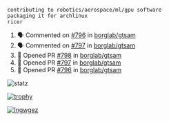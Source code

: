 ```
contributing to robotics/aerospace/ml/gpu software
packaging it for archlinux
ricer
```

<!--START_SECTION:activity-->
1. 🗣 Commented on [#796](https://github.com/borglab/gtsam/issues/796) in [borglab/gtsam](https://github.com/borglab/gtsam)
2. 🗣 Commented on [#797](https://github.com/borglab/gtsam/issues/797) in [borglab/gtsam](https://github.com/borglab/gtsam)
3. 💪 Opened PR [#798](https://github.com/borglab/gtsam/pull/798) in [borglab/gtsam](https://github.com/borglab/gtsam)
4. 💪 Opened PR [#797](https://github.com/borglab/gtsam/pull/797) in [borglab/gtsam](https://github.com/borglab/gtsam)
5. 💪 Opened PR [#796](https://github.com/borglab/gtsam/pull/796) in [borglab/gtsam](https://github.com/borglab/gtsam)
<!--END_SECTION:activity-->


![statz](https://github-readme-stats.vercel.app/api?username=acxz&include_all_commits=true&show_icons=true)

[![trophy](https://github-profile-trophy.vercel.app/?username=acxz)](https://github.com/ryo-ma/github-profile-trophy)

[![lngwgez](https://github-readme-stats.vercel.app/api/top-langs/?username=acxz&layout=compact)](https://github.com/acxz/github-readme-stats)


<!--
**acxz/acxz** is a ✨ _special_ ✨ repository because its `README.md` (this file) appears on your GitHub profile.

Here are some ideas to get you started:

- 🔭 I’m currently working on ...
- 🌱 I’m currently learning ...
- 👯 I’m looking to collaborate on ...
- 🤔 I’m looking for help with ...
- 💬 Ask me about ...
- 📫 How to reach me: ...
- 😄 Pronouns: ...
- ⚡ Fun fact: ...
-->
